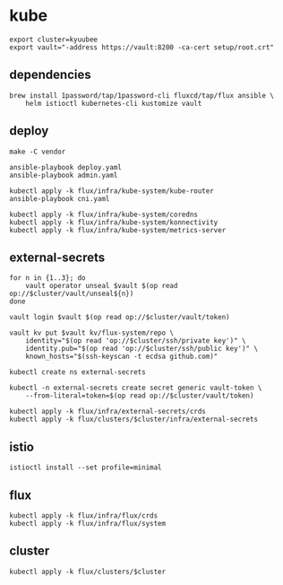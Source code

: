 # kube

    export cluster=kyuubee
    export vault="-address https://vault:8200 -ca-cert setup/root.crt"

## dependencies

    brew install 1password/tap/1password-cli fluxcd/tap/flux ansible \
        helm istioctl kubernetes-cli kustomize vault

## deploy

    make -C vendor

    ansible-playbook deploy.yaml
    ansible-playbook admin.yaml

    kubectl apply -k flux/infra/kube-system/kube-router
    ansible-playbook cni.yaml

    kubectl apply -k flux/infra/kube-system/coredns
    kubectl apply -k flux/infra/kube-system/konnectivity
    kubectl apply -k flux/infra/kube-system/metrics-server

## external-secrets

    for n in {1..3}; do
        vault operator unseal $vault $(op read op://$cluster/vault/unseal${n})
    done

    vault login $vault $(op read op://$cluster/vault/token)

    vault kv put $vault kv/flux-system/repo \
        identity="$(op read 'op://$cluster/ssh/private key')" \
        identity.pub="$(op read 'op://$cluster/ssh/public key')" \
        known_hosts="$(ssh-keyscan -t ecdsa github.com)"

    kubectl create ns external-secrets

    kubectl -n external-secrets create secret generic vault-token \
        --from-literal=token=$(op read op://$cluster/vault/token)

    kubectl apply -k flux/infra/external-secrets/crds
    kubectl apply -k flux/clusters/$cluster/infra/external-secrets

## istio

    istioctl install --set profile=minimal

## flux

    kubectl apply -k flux/infra/flux/crds
    kubectl apply -k flux/infra/flux/system

## cluster

    kubectl apply -k flux/clusters/$cluster
